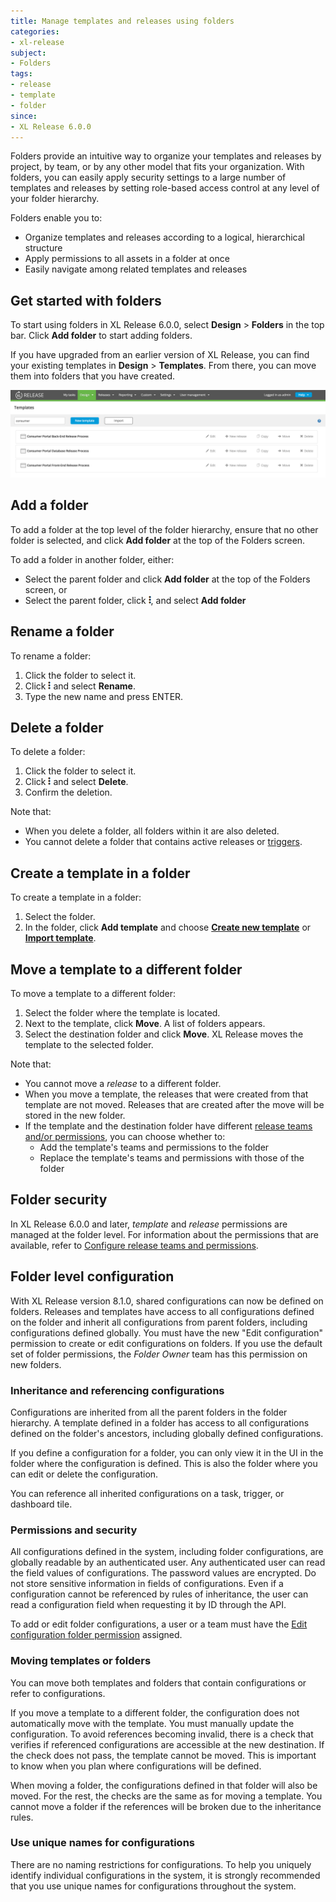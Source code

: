 ```yaml
---
title: Manage templates and releases using folders
categories:
- xl-release
subject:
- Folders
tags:
- release
- template
- folder
since:
- XL Release 6.0.0
---
```


Folders provide an intuitive way to organize your templates and releases by project, by team, or by any other model that fits your organization. With folders, you can easily apply security settings to a large number of templates and releases by setting role-based access control at any level of your folder hierarchy.

Folders enable you to:

* Organize templates and releases according to a logical, hierarchical structure
* Apply permissions to all assets in a folder at once
* Easily navigate among related templates and releases

## Get started with folders

To start using folders in XL Release 6.0.0, select **Design** > **Folders** in the top bar. Click **Add folder** to start adding folders.

If you have upgraded from an earlier version of XL Release, you can find your existing templates in **Design** > **Templates**. From there, you can move them into folders that you have created.

![Templates that are not in a folder](../images/templates-all-templates.png)

## Add a folder

To add a folder at the top level of the folder hierarchy, ensure that no other folder is selected, and click **Add folder** at the top of the Folders screen.

To add a folder in another folder, either:

* Select the parent folder and click **Add folder** at the top of the Folders screen, or
* Select the parent folder, click ![Action menu](/images/menu_three_dots.png), and select **Add folder**

## Rename a folder

To rename a folder:

1. Click the folder to select it.
2. Click ![Action menu](/images/menu_three_dots.png) and select **Rename**.
3. Type the new name and press ENTER.

## Delete a folder

To delete a folder:

1. Click the folder to select it.
2. Click ![Action menu](/images/menu_three_dots.png) and select **Delete**.
3. Confirm the deletion.

Note that:

* When you delete a folder, all folders within it are also deleted.
* You cannot delete a folder that contains active releases or [triggers](/xl-release/how-to/create-a-release-trigger.html).

## Create a template in a folder

To create a template in a folder:

1. Select the folder.
2. In the folder, click **Add template** and choose [**Create new template**](/xl-release/how-to/create-a-release-template.html) or [**Import template**](/xl-release/how-to/import-a-release-template.html).

## Move a template to a different folder

To move a template to a different folder:

1. Select the folder where the template is located.
2. Next to the template, click **Move**. A list of folders appears.
3. Select the destination folder and click **Move**. XL Release moves the template to the selected folder.

Note that:

* You cannot move a _release_ to a different folder.
* When you move a template, the releases that were created from that template are not moved. Releases that are created after the move will be stored in the new folder.
* If the template and the destination folder have different [release teams and/or permissions](/xl-release/how-to/configure-release-teams-and-permissions.html), you can choose whether to:
    * Add the template's teams and permissions to the folder
    * Replace the template's teams and permissions with those of the folder

## Folder security

In XL Release 6.0.0 and later, _template_ and _release_ permissions are managed at the folder level. For information about the permissions that are available, refer to [Configure release teams and permissions](/xl-release/how-to/configure-release-teams-and-permissions.html).

## Folder level configuration

With XL Release version 8.1.0, shared configurations can now be defined on folders. Releases and templates have access
to all configurations defined on the folder and inherit all configurations from parent folders, including configurations
defined globally. You must have the new "Edit configuration" permission to create or edit configurations on folders.
If you use the default set of folder permissions, the _Folder Owner_ team has this permission on new folders.  

### Inheritance and referencing configurations

Configurations are inherited from all the parent folders in the folder hierarchy. A template defined in a folder has access to all configurations defined on the folder's ancestors, including globally defined configurations.

If you define a configuration for a folder, you can only view it in the UI in the folder where the configuration is defined. This is also the folder where you can edit or delete the configuration.

You can reference all inherited configurations on a task, trigger, or dashboard tile.

### Permissions and security

All configurations defined in the system, including folder configurations, are globally readable by an authenticated user. Any authenticated user can read the field values of configurations. The password values are encrypted. Do not store sensitive information in fields of configurations. Even if a configuration cannot be referenced by rules of inheritance, the user can read a configuration field when requesting it by ID through the API.

To add or edit folder configurations, a user or a team must have the [Edit configuration folder permission](/xl-release//how-to/configure-release-teams-and-permissions.html#folder-permissions) assigned.

### Moving templates or folders

You can move both templates and folders that contain configurations or refer to configurations.

If you move a template to a different folder, the configuration does not automatically move with the template. You must manually update the configuration. To avoid references becoming invalid, there is a check that verifies if referenced configurations are accessible at the new destination. If the check does not pass, the template cannot be moved. This is important to know when you plan where configurations will be defined.

When moving a folder, the configurations defined in that folder will also be moved. For the rest, the checks are the same as
for moving a template. You cannot move a folder if the references will be broken due to the inheritance rules.

### Use unique names for configurations

There are no naming restrictions for configurations. To help you uniquely identify individual configurations in the system, it is strongly recommended that you use unique names for configurations throughout the system.
